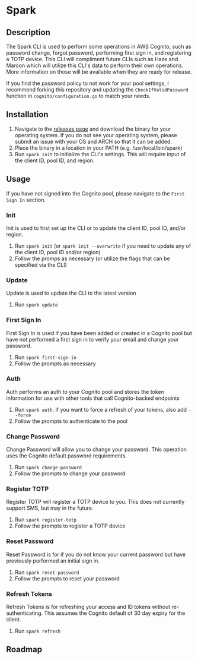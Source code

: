 # Spark
## Description
The Spark CLI is used to perform some operations in AWS Cognito, such as password change, forgot password, performing first sign in, and registering a TOTP device. This CLI will compliment future CLIs such as Haze and Maroon which will utilize this CLI's data to perform their own operations. More information on those will be available when they are ready for release.

If you find the password policy to not work for your pool settings, I recommend forking this repository and updating the `CheckIfValidPassword` function in `cognito/configuration.go` to match your needs.

## Installation
1. Navigate to the [releases page](https://github.com/hunoz/spark/releases) and download the binary for your operating system. If you do not see your operating system, please submit an issue with your OS and ARCH so that it can be added.
2. Place the binary in a location in your PATH (e.g. /usr/local/bin/spark)
3. Run `spark init` to initialize the CLI's settings. This will require input of the client ID, pool ID, and region.

## Usage
If you have not signed into the Cognito pool, please navigate to the `First Sign In` section.

### Init
Init is used to first set up the CLI or to update the client ID, pool ID, and/or region.
1. Run `spark init` (or `spark init --overwrite` if you need to update any of the client ID, pool ID and/or region)
2. Follow the promps as necessary (or utilize the flags that can be specified via the CLI)

### Update
Update is used to update the CLI to the latest version
1. Run `spark update`

### First Sign In
First Sign In is used if you have been added or created in a Cognito pool but have not performed a first sign in to verify your email and change your password.
1. Run `spark first-sign-in`
2. Follow the prompts as necessary

### Auth
Auth performs an auth to your Cognito pool and stores the token information for use with other tools that call Cognito-backed endpoints
1. Run `spark auth`. If you want to force a refresh of your tokens, also add `--force`
2. Follow the prompts to authenticate to the pool

### Change Password
Change Password will allow you to change your password. This operation uses the Cognito default password requirements.
1. Run `spark change-password`
2. Follow the prompts to change your password

### Register TOTP
Register TOTP will register a TOTP device to you. This does not currently support SMS, but may in the future.
1. Run `spark register-totp`
2. Follow the prompts to register a TOTP device

### Reset Password
Reset Password is for if you do not know your current password but have previously performed an initial sign in.
1. Run `spark reset-password`
2. Follow the prompts to reset your password

### Refresh Tokens
Refresh Tokens is for refreshing your access and ID tokens without re-authenticating. This assumes the Cognito default of 30 day expiry for the client.
1. Run `spark refresh`

## Roadmap
